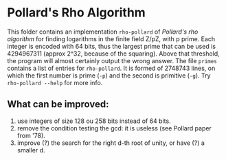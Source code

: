 # Pollard's Rho Algorithm
This folder contains an implementation `rho-pollard` of *Pollard's rho algorithm*
for finding logarithms in the finite field Z/pZ, with p prime.
Each integer is encoded with 64 bits, thus the largest prime that can be used is
4294967311 (approx 2^32, because of the squaring). Above that threshold, the program
will almost certainly output the wrong answer.
The file `primes` contains a list of entries for `rho-pollard`. It is formed of
2748743 lines, on which the first number is prime (`-p`) and the second is primitive (`-g`).
Try `rho-pollard --help` for more info.
## What can be improved:
1. use integers of size 128 ou 258 bits instead of 64 bits.
2. remove the condition testing the gcd: it is useless (see Pollard paper from '78).
3. improve (?) the search for the right d-th root of unity, or have (?) a smaller d.
